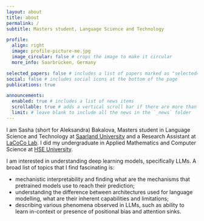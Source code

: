 ```yaml
---
layout: about
title: about
permalink: /
subtitle: Masters student, Language Science and Technology

profile:
  align: right
  image: profile-picture-me.jpg
  image_circular: false # crops the image to make it circular
  more_info: Saarbrücken, Germany

selected_papers: false # includes a list of papers marked as "selected={true}"
social: false # includes social icons at the bottom of the page
publications: true

announcements:
  enabled: true # includes a list of news items
  scrollable: true # adds a vertical scroll bar if there are more than 3 news items
  limit: # leave blank to include all the news in the `_news` folder
---
```


I am Sasha (short for Aleksandra) Bakalova, Masters student in Language Science and Technology at [Saarland University](https://www.uni-saarland.de/en/home.html) and a Research Assistant at [LaCoCo Lab](https://lacoco-lab.github.io/home/). I did my undergraduate in Applied Mathematics and Computer Science at [HSE University](https://www.hse.ru/en/).

I am interested in understanding deep learning models, specifically LLMs. A broad list of topics that I find fascinating is:
- mechanistic interpretability and finding what are the mechanisms that pretrained models use to reach their prediction;
- understanding the difference between architectures used for language modelling, what are their inherent capabilities and limitations;
- describing various phenomena observed in LLMs, such as ability to learn in-context or presence of positional bias and attention sinks.